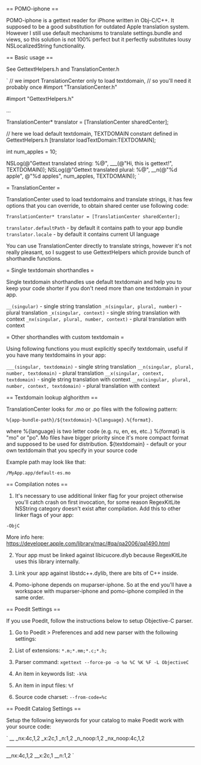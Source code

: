 == POMO-iphone ==

POMO-iphone is a gettext reader for iPhone written in Obj-C/C++. It supposed to be a good substitution for outdated Apple translation system. However I still use default mechanisms to translate settings.bundle and views, so this solution is not 100% perfect but it perfectly substitutes lousy NSLocalizedString functionality.

== Basic usage ==

See GettextHelpers.h and TranslationCenter.h

`
// we import TranslationCenter only to load textdomain, 
// so you'll need it probably once
#import "TranslationCenter.h"

#import "GettextHelpers.h"

...

TranslationCenter* translator = [TranslationCenter sharedCenter];

// here we load default textdomain, TEXTDOMAIN constant defined in GettextHelpers.h
[translator loadTextDomain:TEXTDOMAIN];

int num_apples = 10;

NSLog(@"Gettext translated string: %@", ___(@"Hi, this is gettext!", TEXTDOMAIN));
NSLog(@"Gettext translated plural: %@", __n(@"%d apple", @"%d apples", num_apples, TEXTDOMAIN));
`

= TranslationCenter =

TranslationCenter used to load textdomains and translate strings, it has few options that you can override, to obtain shared center use following code:

`TranslationCenter* translator = [TranslationCenter sharedCenter];`

`translator.defaultPath` - by default it contains path to your app bundle
`translator.locale` - by default it contains current UI language

You can use TranslationCenter directly to translate strings, however it's not really pleasant, so I suggest to use GettextHelpers which provide bunch of shorthandle functions.

= Single textdomain shorthandles =

Single textdomain shorthandles use default textdomain and help you to keep your code shorter if you don't need more than one textdomain in your app.

`__(singular)` - single string translation
`_n(singular, plural, number)` - plural translation
`_x(singular, context)` - single string translation with context
`_nx(singular, plural, number, context)` - plural translation with context

= Other shorthandles with custom textdomain =

Using following functions you must explicitly specify textdomain, useful if you have many textdomains in your app:

`___(singular, textdomain)` - single string translation
`__n(singular, plural, number, textdomain)` - plural translation
`__x(singular, context, textdomain)` - single string translation with context
`__nx(singular, plural, number, context, textdomain)` - plural translation with context

== Textdomain lookup alghorithm ==

TranslationCenter looks for .mo or .po files with the following pattern: 

`%{app-bundle-path}/${textdomain}-%{language}.%{format}.`

where %{language} is two letter code (e.g. ru, en, es, etc..)
%{format} is "mo" or "po". Mo files have bigger priority since it's more compact format and supposed to be used for distribution.
${textdomain} - default or your own textdomain that you specify in your source code

Example path may look like that:

`/MyApp.app/default-es.mo`

== Compilation notes ==

1. It's necessary to use additional linker flag for your project otherwise you'll catch crash on first invocation, for some reason RegexKitLite NSString category doesn't exist after compilation. Add this to other linker flags of your app: 

`-ObjC`

More info here: https://developer.apple.com/library/mac/#qa/qa2006/qa1490.html

2. Your app must be linked against libicucore.dlyb because RegexKitLite uses this library internally.

3. Link your app against libstdc++.dylib, there are bits of C++ inside.

4. Pomo-iphone depends on muparser-iphone. So at the end you'll have a workspace with muparser-iphone and pomo-iphone compiled in the same order. 

== Poedit Settings ==

If you use Poedit, follow the instructions below to setup Objective-C parser. 

1. Go to Poedit > Preferences and add new parser with the following settings:

2. List of extensions:
`*.m;*.mm;*.c;*.h;`

3. Parser command:
`xgettext --force-po -o %o %C %K %F -L ObjectiveC`

4. An item in keywords list:
`-k%k`

5. An item in input files:
`%f`

6. Source code charset:
`--from-code=%c`

== Poedit Catalog Settings ==

Setup the following keywords for your catalog to make Poedit work with your source code:

`
__
_nx:4c,1,2
_x:2c,1
_n:1,2
_n_noop:1,2
_nx_noop:4c,1,2
___
__nx:4c,1,2
__x:2c,1
__n:1,2
`

